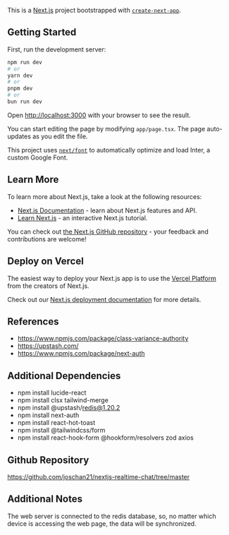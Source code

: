 This is a [Next.js](https://nextjs.org/) project bootstrapped with [`create-next-app`](https://github.com/vercel/next.js/tree/canary/packages/create-next-app).

## Getting Started

First, run the development server:

```bash
npm run dev
# or
yarn dev
# or
pnpm dev
# or
bun run dev
```

Open [http://localhost:3000](http://localhost:3000) with your browser to see the result.

You can start editing the page by modifying `app/page.tsx`. The page auto-updates as you edit the file.

This project uses [`next/font`](https://nextjs.org/docs/basic-features/font-optimization) to automatically optimize and load Inter, a custom Google Font.

## Learn More

To learn more about Next.js, take a look at the following resources:

- [Next.js Documentation](https://nextjs.org/docs) - learn about Next.js features and API.
- [Learn Next.js](https://nextjs.org/learn) - an interactive Next.js tutorial.

You can check out [the Next.js GitHub repository](https://github.com/vercel/next.js/) - your feedback and contributions are welcome!

## Deploy on Vercel

The easiest way to deploy your Next.js app is to use the [Vercel Platform](https://vercel.com/new?utm_medium=default-template&filter=next.js&utm_source=create-next-app&utm_campaign=create-next-app-readme) from the creators of Next.js.

Check out our [Next.js deployment documentation](https://nextjs.org/docs/deployment) for more details.

## References
- https://www.npmjs.com/package/class-variance-authority
- https://upstash.com/
- https://www.npmjs.com/package/next-auth

## Additional Dependencies 
- npm install lucide-react
- npm install clsx tailwind-merge
- npm install @upstash/redis@1.20.2
- npm install next-auth
- npm install react-hot-toast
- npm install @tailwindcss/form
- npm install react-hook-form @hookform/resolvers zod axios

## Github Repository
https://github.com/joschan21/nextjs-realtime-chat/tree/master

## Additional Notes
The web server is connected to the redis database, so, no matter which device is accessing the web page, the data will be synchronized.
